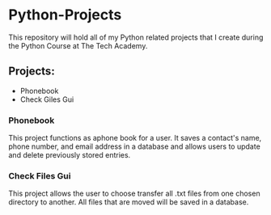 # Python-Projects

This repository will hold all of my Python related projects that I create during the Python Course at The Tech Academy.

## Projects: 
* Phonebook
* Check Giles Gui

### Phonebook 
This project functions as aphone book for a user. It saves a contact's name, phone number, and email address in a database and allows users to update and delete previously stored entries. 

### Check Files Gui
This project  allows the user to choose transfer all .txt files from one chosen directory to another. All files that are moved will be saved in a database.


